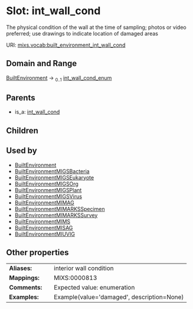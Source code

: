
# Slot: int_wall_cond


The physical condition of the wall at the time of sampling; photos or video preferred; use drawings to indicate location of damaged areas

URI: [mixs.vocab:built_environment_int_wall_cond](https://w3id.org/mixs/vocab/built_environment_int_wall_cond)


## Domain and Range

[BuiltEnvironment](BuiltEnvironment.md) &#8594;  <sub>0..1</sub> [int_wall_cond_enum](int_wall_cond_enum.md)

## Parents

 *  is_a: [int_wall_cond](int_wall_cond.md)

## Children


## Used by

 * [BuiltEnvironment](BuiltEnvironment.md)
 * [BuiltEnvironmentMIGSBacteria](BuiltEnvironmentMIGSBacteria.md)
 * [BuiltEnvironmentMIGSEukaryote](BuiltEnvironmentMIGSEukaryote.md)
 * [BuiltEnvironmentMIGSOrg](BuiltEnvironmentMIGSOrg.md)
 * [BuiltEnvironmentMIGSPlant](BuiltEnvironmentMIGSPlant.md)
 * [BuiltEnvironmentMIGSVirus](BuiltEnvironmentMIGSVirus.md)
 * [BuiltEnvironmentMIMAG](BuiltEnvironmentMIMAG.md)
 * [BuiltEnvironmentMIMARKSSpecimen](BuiltEnvironmentMIMARKSSpecimen.md)
 * [BuiltEnvironmentMIMARKSSurvey](BuiltEnvironmentMIMARKSSurvey.md)
 * [BuiltEnvironmentMIMS](BuiltEnvironmentMIMS.md)
 * [BuiltEnvironmentMISAG](BuiltEnvironmentMISAG.md)
 * [BuiltEnvironmentMIUVIG](BuiltEnvironmentMIUVIG.md)

## Other properties

|  |  |  |
| --- | --- | --- |
| **Aliases:** | | interior wall condition |
| **Mappings:** | | MIXS:0000813 |
| **Comments:** | | Expected value: enumeration |
| **Examples:** | | Example(value='damaged', description=None) |

